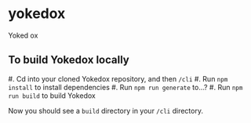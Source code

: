 # yokedox
Yoked ox

## To build Yokedox locally

#. Cd into your cloned Yokedox repository, and then `/cli`
#. Run `npm install` to install dependencies
#. Run `npm run generate` to...?
#. Run `npm run build` to build Yokedox

Now you should see a `build` directory in your `/cli` directory.
